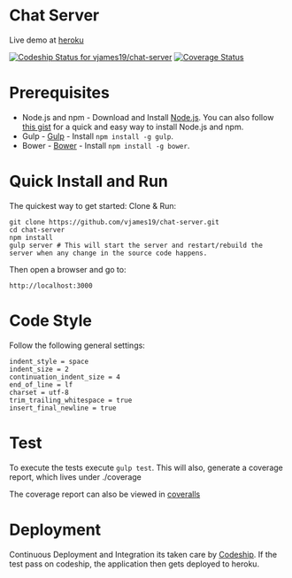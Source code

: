 # Chat Server
Live demo at [heroku](http://vj-chat-server.herokuapp.com/)

[ ![Codeship Status for vjames19/chat-server](https://codeship.com/projects/9e1416e0-4dda-0132-5218-2294dbcebc54/status)](https://codeship.com/projects/47502)
[![Coverage Status](https://coveralls.io/repos/vjames19/chat-server/badge.png?branch=master)](https://coveralls.io/r/vjames19/chat-server?branch=master)

# Prerequisites

* Node.js and npm - Download and Install [Node.js](http://www.nodejs.org/download/). You can also follow [this gist](https://gist.github.com/isaacs/579814) for a quick and easy way to install Node.js and npm.
* Gulp - [Gulp](http://gulpjs.com/) - Install `npm install -g gulp`.
* Bower - [Bower](http://bower.io/) - Install `npm install -g bower`.

# Quick Install and Run

 The quickest way to get started:
  Clone & Run:

    git clone https://github.com/vjames19/chat-server.git
    cd chat-server
    npm install
    gulp server # This will start the server and restart/rebuild the server when any change in the source code happens.

  Then open a browser and go to:

    http://localhost:3000

# Code Style

  Follow the following general settings:

    indent_style = space
    indent_size = 2
    continuation_indent_size = 4
    end_of_line = lf
    charset = utf-8
    trim_trailing_whitespace = true
    insert_final_newline = true
    
# Test

To execute the tests execute `gulp test`. This will also, generate a coverage report, which lives under ./coverage

The coverage report can also be viewed in [coveralls](https://coveralls.io/r/vjames19/chat-server)

# Deployment

Continuous Deployment and Integration its taken care by [Codeship](https://codeship.com/).
If the test pass on codeship, the application then gets deployed to heroku.
